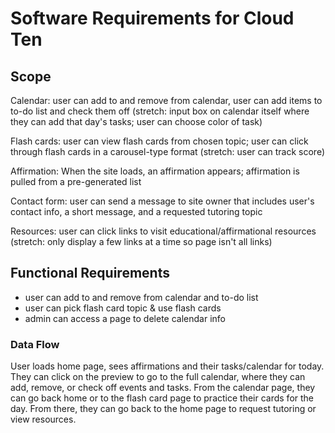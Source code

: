 # Software Requirements for Cloud Ten

## Scope

Calendar: user can add to and remove from calendar, user can add items to to-do list and check them off (stretch: input box on calendar itself where they can add that day's tasks; user can choose color of task)

Flash cards: user can view flash cards from chosen topic; user can click through flash cards in a carousel-type format (stretch: user can track score)

Affirmation: When the site loads, an affirmation appears; affirmation is pulled from a pre-generated list

Contact form: user can send a message to site owner that includes user's contact info, a short message, and a requested tutoring topic

Resources: user can click links to visit educational/affirmational resources (stretch: only display a few links at a time so page isn't all links)

## Functional Requirements

- user can add to and remove from calendar and to-do list
- user can pick flash card topic & use flash cards
- admin can access a page to delete calendar info

### Data Flow

User loads home page, sees affirmations and their tasks/calendar for today. They can click on the preview to go to the full calendar, where they can add, remove, or check off events and tasks. From the calendar page, they can go back home or to the flash card page to practice their cards for the day. From there, they can go back to the home page to request tutoring or view resources.
